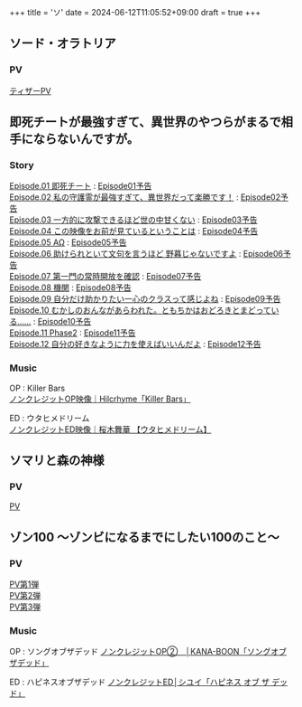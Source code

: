 +++
title = 'ソ'
date = 2024-06-12T11:05:52+09:00
draft = true
+++

## ソード・オラトリア

### PV
[ティザーPV](https://www.youtube.com/watch?v=_25Ar-rS-C4)

## 即死チートが最強すぎて、異世界のやつらがまるで相手にならないんですが。
### Story
[Episode.01 即死チート](https://sokushicheat-pr.com/story/) : [Episode01予告](https://youtu.be/gsF6Wi7IJ2w)\
[Episode.02 私の守護霊が最強すぎて、異世界だって楽勝です！](https://sokushicheat-pr.com/story/) : [Episode02予告](https://youtu.be/B4lsr9EmHJk)\
[Episode.03 一方的に攻撃できるほど世の中甘くない](https://sokushicheat-pr.com/story/) : [Episode03予告](https://youtu.be/ycmb6ziumTY)\
[Episode.04 この映像をお前が見ているということは](https://sokushicheat-pr.com/story/) : [Episode04予告](https://youtu.be/jUNHm1t3AaQ)\
[Episode.05 AΩ](https://sokushicheat-pr.com/story/) : [Episode05予告](https://youtu.be/EtjafdnfiCk)\
[Episode.06 助けられといて文句を言うほど 野暮じゃないですよ](https://sokushicheat-pr.com/story/) : [Episode06予告](https://youtu.be/81iGNMc1XUc)\
[Episode.07 第一門の常時開放を確認](https://sokushicheat-pr.com/story/) : [Episode07予告](https://youtu.be/Yj0-nrlE8Ug)\
[Episode.08 機関](https://sokushicheat-pr.com/story/) : [Episode08予告](https://youtu.be/zpSJlnuDCik)\
[Episode.09 自分だけ助かりたい一心のクラスって感じよね](https://sokushicheat-pr.com/story/) : [Episode09予告](https://www.youtube.com/watch?v=Vz-WDRBivm8)\
[Episode.10 むかしのおんながあらわれた。ともちかはおどろきとまどっている……](https://sokushicheat-pr.com/story/) : [Episode10予告](https://www.youtube.com/watch?v=3Mj5NTeigZQ)\
[Episode.11 Phase2](https://sokushicheat-pr.com/story/) : [Episode11予告](https://www.youtube.com/watch?v=GL2rnGG-2M4)\
[Episode.12 自分の好きなように力を使えばいいんだよ](https://sokushicheat-pr.com/story/) : [Episode12予告](https://www.youtube.com/watch?v=zD-F_D9Dooc)
### Music
OP : Killer Bars\
[ノンクレジットOP映像｜Hilcrhyme「Killer Bars」](https://www.youtube.com/watch?v=uPO2UIgemSM)

ED : ウタヒメドリーム\
[ノンクレジットED映像｜桜木舞華 【ウタヒメドリーム】](https://youtu.be/sXr91MBA4oU)


  
  
  
  

## ソマリと森の神様

### PV
[PV](https://www.youtube.com/watch?v=zoQytu0i7yY)

  
## ゾン100 ～ゾンビになるまでにしたい100のこと～

### PV
[PV第1弾](https://youtu.be/POkryDWqUfg)\
[PV第2弾](https://youtu.be/GAMrUx-esS8)\
[PV第3弾](https://youtu.be/S1NzUyUD6Ks)

### Music
OP : ソングオブザデッド
[ノンクレジットOP②　│KANA-BOON「ソングオブザデッド」](https://youtu.be/o4U24bkGB0s)

ED : ハピネスオブザデッド
[ノンクレジットED│シユイ「ハピネス オブ ザ デッド」](https://youtu.be/C6ufOc-buj0)


